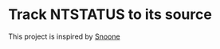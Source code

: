 # Track NTSTATUS to its source
This project is inspired by [Snoone](https://www.osr.com/blog/2017/07/14/tracking-ntstatus-source/)
